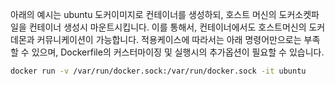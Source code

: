 
아래의 예시는 ubuntu 도커이미지로 컨테이너를 생성하되, 호스트 머신의 도커소켓파일을 컨테이너 생성시 마운트시킵니다.
이를 통해서, 컨테이너에서도 호스트머신의 도커데몬과 커뮤니케이션이 가능합니다.
적용케이스에 따라서는 아래 명령어만으로는 부족할 수 있으며, Dockerfile의 커스터마이징 및 실행시의 추가옵션이 필요할 수 있습니다.

```bash
docker run -v /var/run/docker.sock:/var/run/docker.sock -it ubuntu
```
